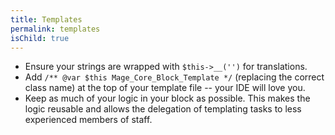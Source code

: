```yaml
---
title: Templates
permalink: templates
isChild: true
---
```


* Ensure your strings are wrapped with `$this->__('')` for translations.
* Add `/** @var $this Mage_Core_Block_Template */` (replacing the correct class name) at the top of your template file -- your IDE will love you.
* Keep as much of your logic in your block as possible.  This makes the logic reusable and allows the delegation of templating tasks to less experienced members of staff.